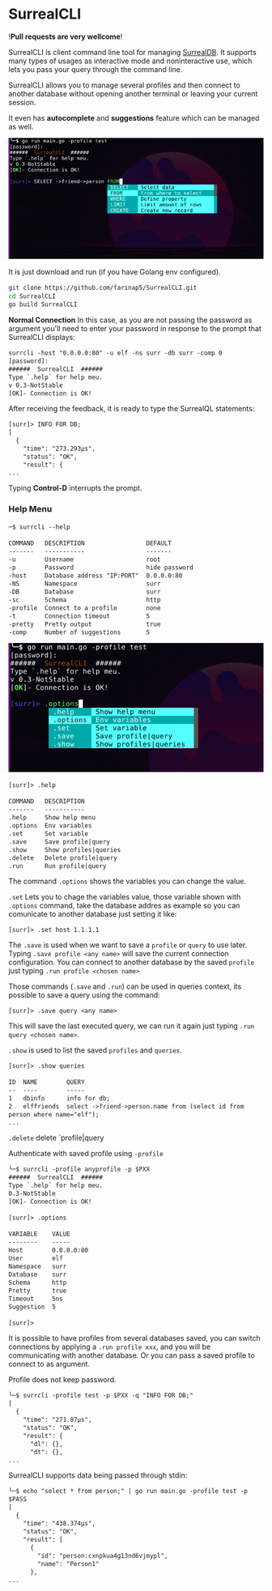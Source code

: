 # SurrealCLI

!**Pull requests are very wellcome**!

SurrealCLI is client command line tool for managing [SurrealDB](https://surrealdb.com/). It supports many types of usages as interactive mode and noninteractive use, which lets you pass your query through the command line.

SurrealCLI allows you to manage several profiles and then connect to another database without opening another terminal or leaving your current session.

It even has **autocomplete** and **suggestions** feature which can be managed as well.

![img.png](img/img.png)

It is just download and run (if you have Golang env configured).
```bash
git clone https://github.com/farinap5/SurrealCLI.git
cd SurrealCLI
go build SurrealCLI
```
**Normal Connection**
In this case, as you are not passing the password as argument you'll need to enter your password in response to the prompt that SurrealCLI displays:
```
surrcli -host "0.0.0.0:80" -u elf -ns surr -db surr -comp 0              
[password]: 
######  SurrealCLI  ######
Type `.help` for help meu.
v 0.3-NotStable
[OK]- Connection is OK!
```
After receiving the feedback, it is ready to type the SurrealQL statements:
```
[surr]> INFO FOR DB;
[
  {
    "time": "273.293µs",
    "status": "OK",
    "result": {
...
```
Typing **Control-D** interrupts the prompt.

### Help Menu
```
─$ surrcli --help

COMMAND   DESCRIPTION                 DEFAULT
-------   -----------                 -------
-u        Username                    root
-p        Password                    hide password
-host     Database address "IP:PORT"  0.0.0.0:80
-NS       Namespace                   surr
-DB       Database                    surr
-sc       Schema                      http
-profile  Connect to a profile        none
-t        Connection timeout          5
-pretty   Pretty output               true
-comp     Number of suggestions       5
```

![img.png](img/img1.png)

```
[surr]> .help

COMMAND   DESCRIPTION
-------   -----------
.help     Show help menu
.options  Env variables
.set      Set variable
.save     Save profile|query
.show     Show profiles|queries
.delete   Delete profile|query
.run      Run profile|query
```

The command `.options` shows the variables you can change the value.

`.set` Lets you to chage the variables value, those variable shown with `.options` command, take the database addres as example so you can comunicate to another database just setting it like:

```
[surr]> .set host 1.1.1.1
```

The `.save` is used when we want to save a `profile` or `query` to use later. Typing `.save profile <any name>` will save the current connection configuration. You can connect to another database by the saved `profile` just typing `.run profile <chosen name>`

Those commands (`.save` and `.run`) can be used in queries context, its possible to save a query using the command:

```
[surr]> .save query <any name>
```
This will save the last executed query, we can run it again just typing `.run query <chosen name>`.

`.show` is used to list the saved `profiles` and `queries`.

```
[surr]> .show queries

ID  NAME        QUERY
--  ----        -----
1   dbinfo      info for db;
2   elffriends  select ->friend->person.name from (select id from person where name="elf");
...
```

`.delete` delete `profile|query

Authenticate with saved profile using `-profile`
```
╰─$ surrcli -profile anyprofile -p $PXX
######  SurrealCLI  ######
Type `.help` for help meu.
0.3-NotStable
[OK]- Connection is OK!

[surr]> .options

VARIABLE    VALUE
--------    -----
Host        0.0.0.0:80
User        elf
Namespace   surr
Database    surr
Schema      http
Pretty      true
Timeout     5ns
Suggestion  5

[surr]> 
```

It is possible to have profiles from several databases saved, you can switch connections by applying a `.run profile xxx`, and you will be communicating with another database. Or you can pass a saved profile to connect to as argument.

Profile does not keep password.
```
╰─$ surrcli -profile test -p $PXX -q "INFO FOR DB;"
[
  {
    "time": "271.87µs",
    "status": "OK",
    "result": {
      "dl": {},
      "dt": {},
...
```

SurrealCLI supports data being passed through stdin:
```
╰─$ echo "select * from person;" | go run main.go -profile test -p $PASS
[
  {
    "time": "438.374µs",
    "status": "OK",
    "result": [
      {
        "id": "person:cxnpkua4g13nd6vjmypl",
        "name": "Person1"
      },
...
```

